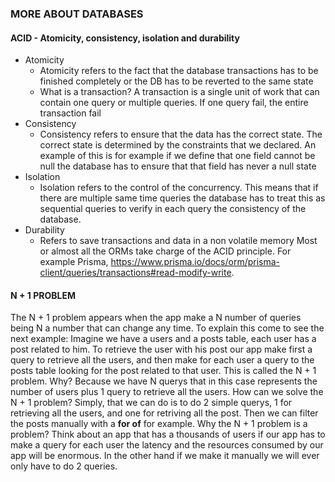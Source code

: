 ### MORE ABOUT DATABASES

#### ACID - Atomicity, consistency, isolation and durability
* Atomicity
  - Atomicity refers to the fact that the database transactions has to be finished completely or the DB has to be reverted to the same state
  - What is a transaction? A transaction is a single unit of work that can contain one query or multiple queries. If one query fail, the entire transaction fail
* Consistency
  - Consistency refers to ensure that the data has the correct state. The correct state is determined by the constraints that we declared. An example of this is for example if we define that one field cannot be null the database has to ensure that that field has never a null state
* Isolation
  - Isolation refers to the control of the concurrency. This means that if there are multiple same time queries the database has to treat this as sequential queries to verify in each query the consistency of the database.
* Durability
  - Refers to save transactions and data in a non volatile memory
Most or almost all the ORMs take charge of the ACID principle. For example Prisma, https://www.prisma.io/docs/orm/prisma-client/queries/transactions#read-modify-write.

#### N + 1 PROBLEM
The N + 1 problem appears when the app make a N number of queries being N a number that can change any time. To explain this come to see the next example:
  Imagine we have a users and a posts table, each user has a post related to him. To retrieve the user with his post our app make first a query to retrieve all the users, and then make for each user a query to the posts table looking for the post related to that user. This is called the N + 1 problem. Why? Because we have N querys that in this case represents the number of users plus 1 query to retrieve all the users.
How can we solve the N + 1 problem? Simply, that we can do is to do 2 simple querys, 1 for retrieving all the users, and one for retriving all the post. Then we can filter the posts manually with a **for of** for example.
Why the N + 1 problem is a problem? Think about an app that has a thousands of users if our app has to make a query for each user the latency and the resources consumed by our app will be enormous. In the other hand if we make it manually we will ever only have to do 2 queries.